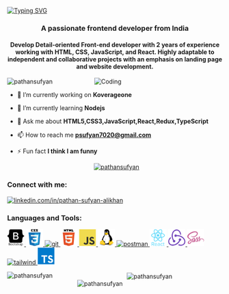 [![Typing SVG](https://readme-typing-svg.herokuapp.com/?lines=Greetings,+I+am+Pathan+Sufyan;Feel+Free+to+Explore&center=true&vCenter=true&width=1200&height=100&size=50&color=fcf2b6&background=040940)](https://git.io/typing-svg)
     


<h3 align="center">A passionate frontend developer from India</h3>
<h4 align="center">Develop Detail-oriented Front-end developer with 2 years of experience working with HTML, CSS, JavaScript,
and React. Highly adaptable to independent and collaborative projects with an emphasis on landing page
and website development.</h4>
<img align="right" alt="Coding" width="300" src="https://cdn.dribbble.com/users/1162077/screenshots/3848914/programmer.gif"/>

<p align="left"> <img src="https://komarev.com/ghpvc/?username=pathansufyan&label=Profile%20views&color=0e75b6&style=flat" alt="pathansufyan" /> </p>

- 🔭 I’m currently working on **Koverageone**

- 🌱 I’m currently learning **Nodejs**

- 💬 Ask me about **HTML5,CSS3,JavaScript,React,Redux,TypeScript**

- 📫 How to reach me **psufyan7020@gmail.com**

- ⚡ Fun fact **I think I am funny**
<p align="center" width="100" margin="100">&nbsp; <a href="https://github.com/ryo-ma/github-profile-trophy"><img src="https://github-profile-trophy.vercel.app/?username=pathansufyan" alt="pathansufyan" /></a> </p>
<h3 align="left">Connect with me:</h3>
<p align="left">
<a href="https://linkedin.com/in/linkedin.com/in/pathan-sufyan-alikhan" target="blank"><img align="center" src="https://raw.githubusercontent.com/rahuldkjain/github-profile-readme-generator/master/src/images/icons/Social/linked-in-alt.svg" alt="linkedin.com/in/pathan-sufyan-alikhan" height="30" width="40" /></a>
</p>

<h3 align="left">Languages and Tools:</h3>
<p align="left"> <a href="https://getbootstrap.com" target="_blank" rel="noreferrer"> <img src="https://raw.githubusercontent.com/devicons/devicon/master/icons/bootstrap/bootstrap-plain-wordmark.svg" alt="bootstrap" width="40" height="40"/> </a> <a href="https://www.w3schools.com/css/" target="_blank" rel="noreferrer"> <img src="https://raw.githubusercontent.com/devicons/devicon/master/icons/css3/css3-original-wordmark.svg" alt="css3" width="40" height="40"/> </a> <a href="https://git-scm.com/" target="_blank" rel="noreferrer"> <img src="https://www.vectorlogo.zone/logos/git-scm/git-scm-icon.svg" alt="git" width="40" height="40"/> </a> <a href="https://www.w3.org/html/" target="_blank" rel="noreferrer"> <img src="https://raw.githubusercontent.com/devicons/devicon/master/icons/html5/html5-original-wordmark.svg" alt="html5" width="40" height="40"/> </a> <a href="https://developer.mozilla.org/en-US/docs/Web/JavaScript" target="_blank" rel="noreferrer"> <img src="https://raw.githubusercontent.com/devicons/devicon/master/icons/javascript/javascript-original.svg" alt="javascript" width="40" height="40"/> </a> <a href="https://www.linux.org/" target="_blank" rel="noreferrer"> <img src="https://raw.githubusercontent.com/devicons/devicon/master/icons/linux/linux-original.svg" alt="linux" width="40" height="40"/> </a> <a href="https://postman.com" target="_blank" rel="noreferrer"> <img src="https://www.vectorlogo.zone/logos/getpostman/getpostman-icon.svg" alt="postman" width="40" height="40"/> </a> <a href="https://reactjs.org/" target="_blank" rel="noreferrer"> <img src="https://raw.githubusercontent.com/devicons/devicon/master/icons/react/react-original-wordmark.svg" alt="react" width="40" height="40"/> </a> <a href="https://redux.js.org" target="_blank" rel="noreferrer"> <img src="https://raw.githubusercontent.com/devicons/devicon/master/icons/redux/redux-original.svg" alt="redux" width="40" height="40"/> </a> <a href="https://sass-lang.com" target="_blank" rel="noreferrer"> <img src="https://raw.githubusercontent.com/devicons/devicon/master/icons/sass/sass-original.svg" alt="sass" width="40" height="40"/> </a> <a href="https://tailwindcss.com/" target="_blank" rel="noreferrer"> <img src="https://www.vectorlogo.zone/logos/tailwindcss/tailwindcss-icon.svg" alt="tailwind" width="40" height="40"/> </a> <a href="https://www.typescriptlang.org/" target="_blank" rel="noreferrer"> <img src="https://raw.githubusercontent.com/devicons/devicon/master/icons/typescript/typescript-original.svg" alt="typescript" width="40" height="40"/> </a> </p>

<img align="left" width="280" src="https://github-readme-stats.vercel.app/api/top-langs?username=pathansufyan&show_icons=true&locale=en&layout=compact" alt="pathansufyan" /><img align="center" width="340" src="https://github-readme-stats.vercel.app/api?username=pathansufyan&show_icons=true&locale=en" alt="pathansufyan" /><img align="right" width="340" src="https://github-readme-streak-stats.herokuapp.com/?user=pathansufyan&" alt="pathansufyan" />
